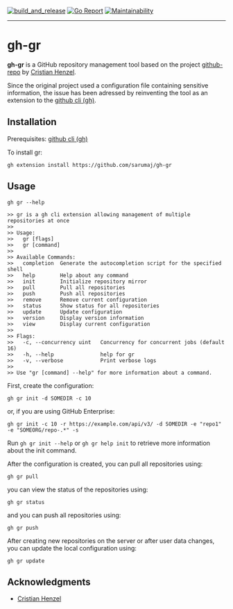 [![build_and_release](https://github.com/sarumaj/gh-gr/actions/workflows/build_and_release.yml/badge.svg)](https://github.com/sarumaj/gh-gr/actions/workflows/build_and_release.yml)
[![Go Report](https://goreportcard.com/badge/github.com/sarumaj/gh-gr)](https://goreportcard.com/report/github.com/sarumaj/gh-gr)
[![Maintainability](https://img.shields.io/codeclimate/maintainability-percentage/sarumaj/gh-gr.svg)](https://codeclimate.com/github/sarumaj/gh-gr/maintainability)

---

# gh-gr

**gh-gr** is a GitHub repository management tool based on the project [github-repo](https://github.com/CristianHenzel/github-repo) by [Cristian Henzel](https://github.com/CristianHenzel).

Since the original project used a configuration file containing sensitive information, the issue has been adressed by reinventing the tool as an extension to the [github cli (gh)](https://cli.github.com/).

## Installation

Prerequisites: [github cli (gh)](https://cli.github.com/)

To install gr:

```
gh extension install https://github.com/sarumaj/gh-gr
```

## Usage

```
gh gr --help

>> gr is a gh cli extension allowing management of multiple repositories at once
>>
>> Usage:
>>   gr [flags]
>>   gr [command]
>>
>> Available Commands:
>>   completion  Generate the autocompletion script for the specified shell
>>   help        Help about any command
>>   init        Initialize repository mirror
>>   pull        Pull all repositories
>>   push        Push all repositories
>>   remove      Remove current configuration
>>   status      Show status for all repositories
>>   update      Update configuration
>>   version     Display version information
>>   view        Display current configuration
>>
>> Flags:
>>   -c, --concurrency uint   Concurrency for concurrent jobs (default 16)
>>   -h, --help               help for gr
>>   -v, --verbose            Print verbose logs
>>
>> Use "gr [command] --help" for more information about a command.
```

First, create the configuration:

```
gh gr init -d SOMEDIR -c 10
```

or, if you are using GitHub Enterprise:

```
gh gr init -c 10 -r https://example.com/api/v3/ -d SOMEDIR -e "repo1" -e "SOMEORG/repo-.*" -s
```

Run `gh gr init --help` or `gh gr help init` to retrieve more information about the init command.

After the configuration is created, you can pull all repositories using:

```
gh gr pull
```

you can view the status of the repositories using:

```
gh gr status
```

and you can push all repositories using:

```
gh gr push
```

After creating new repositories on the server or after user data changes, you can update the local configuration using:

```
gh gr update
```

## Acknowledgments

- [Cristian Henzel](https://github.com/CristianHenzel)
